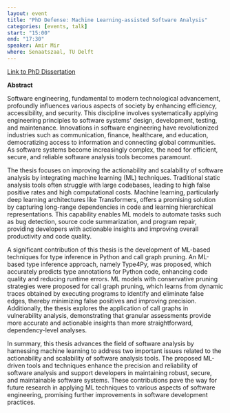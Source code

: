 ```yaml
---
layout: event
title: "PhD Defense: Machine Learning-assisted Software Analysis"
categories: [events, talk]
start: "15:00"
end: "17:30"
speaker: Amir Mir
where: Senaatszaal, TU Delft
---
```


[Link to PhD Dissertation](https://research.tudelft.nl/en/publications/machine-learning-assisted-software-analysis)

**Abstract**

Software engineering, fundamental to modern technological advancement,
profoundly influences various aspects of society by enhancing efficiency, accessibility,
and security. This discipline involves systematically applying engineering
principles to software systems' design, development, testing, and maintenance.
Innovations in software engineering have revolutionized industries such as communication,
finance, healthcare, and education, democratizing access to information and connecting
global communities. As software systems become increasingly complex, the need for
efficient, secure, and reliable software analysis tools becomes paramount.

The thesis focuses on improving the actionability and scalability of software
analysis by integrating machine learning (ML) techniques. Traditional static analysis
tools often struggle with large codebases, leading to high false positive rates and
high computational costs. Machine learning, particularly deep learning
architectures like Transformers, offers a promising solution by capturing long-range
dependencies in code and learning hierarchical representations. This capability enables ML
models to automate tasks such as bug detection, source code summarization, and
program repair, providing developers with actionable insights and improving overall
productivity and code quality.

A significant contribution of this thesis is the development of ML-based
techniques for type inference in Python and call graph pruning. An ML-based type
inference approach, namely Type4Py, was proposed, which accurately predicts type
annotations for Python code, enhancing code quality and reducing runtime errors. ML models
with conservative pruning strategies were proposed for call graph pruning, which
learns from dynamic traces obtained by executing programs to identify and eliminate
false edges, thereby minimizing false positives and improving precision.
Additionally, the thesis explores the application of call graphs in vulnerability analysis,
demonstrating that granular assessments provide more accurate and actionable insights than
more straightforward, dependency-level analyses.

In summary, this thesis advances the field of software analysis by harnessing
machine learning to address two important issues related to the actionability and
scalability of software analysis tools. The proposed ML-driven tools and techniques
enhance the precision and reliability of software analysis and support developers in
maintaining robust, secure, and maintainable software systems. These contributions pave
the way for future research in applying ML techniques to various aspects of
software engineering, promising further improvements in software development practices.

